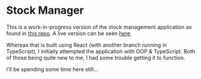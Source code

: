 # Stock Manager
This is a work-in-progress version of the stock management application as found in [this repo](https://github.com/DeonJordaan/bc-stock-manager). A live version can be seen [here](https://bc-stock-manager.netlify.app/).

Whereas that is built using React (with another branch running in TypeScript), I initially attempted the application with OOP & TypeScript. Both of those being quite new to me, I had some trouble getting it to function.

I'll be spending some time here still...
